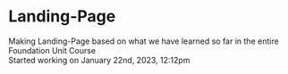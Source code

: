 # Landing-Page
Making Landing-Page based on what we have learned so far in the entire Foundation Unit Course 
<br>
Started working on January 22nd, 2023, 12:12pm
